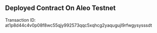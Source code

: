## Deployed Contract On Aleo Testnet

Transaction ID: at1p8d44c4v0p08f8wc55qjy992573qqc5xqhcg2yaqugujl9rfwgysysssdt
